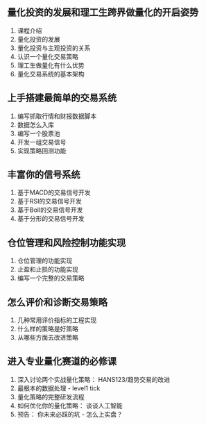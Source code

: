 ## 量化投资的发展和理工生跨界做量化的开启姿势
1. 课程介绍
2. 量化投资的发展
3. 量化投资与主观投资的关系
4. 认识一个量化交易策略
5. 理工生做量化有什么优势
6. 量化交易系统的基本架构

## 上手搭建最简单的交易系统
1. 编写抓取行情和财报数据脚本
2. 数据怎么入库
3. 编写一个股票池
4. 开发一组交易信号
5. 实现策略回测功能

## 丰富你的信号系统
1. 基于MACD的交易信号开发
2. 基于RSI的交易信号开发
3. 基于Boll的交易信号开发
4. 基于分形的交易信号开发

## 仓位管理和风险控制功能实现
1. 仓位管理的功能实现
2. 止盈和止损的功能实现
3. 编写一个完整的交易策略

## 怎么评价和诊断交易策略
1. 几种常用评价指标的工程实现
2. 什么样的策略是好策略
3. 从哪些方面去改进策略

## 进入专业量化赛道的必修课
1. 深入讨论两个实战量化策略： HANS123/趋势交易的改进
2. 最根本的数据处理 - level1 tick
3. 量化策略的完整研发流程
4. 如何优化你的量化策略： 谈谈人工智能
5. 预告： 你未来必踩的坑 - 怎么上实盘？
